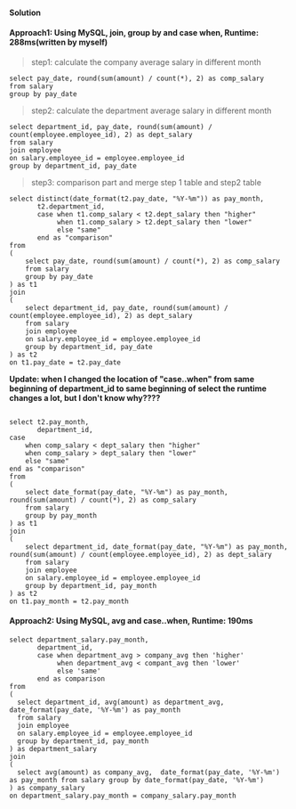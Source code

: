 #### Solution
#### Approach1: Using MySQL, join, group by and case when, Runtime: 288ms(written by myself)
> step1: calculate the company average salary in different month
```MySQL
select pay_date, round(sum(amount) / count(*), 2) as comp_salary
from salary
group by pay_date
```
> step2: calculate the department average salary in different month
```MySQL
select department_id, pay_date, round(sum(amount) / count(employee.employee_id), 2) as dept_salary
from salary
join employee
on salary.employee_id = employee.employee_id
group by department_id, pay_date
```

> step3: comparison part and merge step 1 table and step2 table 
```MySQL
select distinct(date_format(t2.pay_date, "%Y-%m")) as pay_month,
       t2.department_id,
       case when t1.comp_salary < t2.dept_salary then "higher"
            when t1.comp_salary > t2.dept_salary then "lower"
            else "same"
       end as "comparison"
from 
(
    select pay_date, round(sum(amount) / count(*), 2) as comp_salary
    from salary
    group by pay_date
) as t1
join
(
    select department_id, pay_date, round(sum(amount) / count(employee.employee_id), 2) as dept_salary
    from salary
    join employee
    on salary.employee_id = employee.employee_id
    group by department_id, pay_date
) as t2
on t1.pay_date = t2.pay_date
```

**Update: when I changed the location of "case..when" from same beginning of department_id to same beginning of select the runtime changes a lot, but I don't know why????**
```MySQL

select t2.pay_month,
       department_id,
case 
    when comp_salary < dept_salary then "higher"
    when comp_salary > dept_salary then "lower"
    else "same"
end as "comparison"
from 
(
    select date_format(pay_date, "%Y-%m") as pay_month, round(sum(amount) / count(*), 2) as comp_salary
    from salary
    group by pay_month
) as t1
join
(
    select department_id, date_format(pay_date, "%Y-%m") as pay_month, round(sum(amount) / count(employee.employee_id), 2) as dept_salary
    from salary
    join employee
    on salary.employee_id = employee.employee_id
    group by department_id, pay_month
) as t2
on t1.pay_month = t2.pay_month
```

#### Approach2: Using MySQL, avg and case..when, Runtime: 190ms
```MySQL
select department_salary.pay_month, 
       department_id,
       case when department_avg > company_avg then 'higher'
            when department_avg < compant_avg then 'lower'
            else 'same'
       end as comparison
from 
(
  select department_id, avg(amount) as department_avg, date_format(pay_date, '%Y-%m') as pay_month
  from salary
  join employee 
  on salary.employee_id = employee.employee_id
  group by department_id, pay_month
) as department_salary
join 
(
  select avg(amount) as company_avg,  date_format(pay_date, '%Y-%m') as pay_month from salary group by date_format(pay_date, '%Y-%m')
) as company_salary
on department_salary.pay_month = company_salary.pay_month
```
